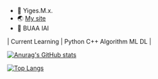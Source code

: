- 🖖 Yiges.M.x.
- 🌏 [My site](https://www.yiges.site)
- 🏫 BUAA IAI

| Current Learning | Python C++ Algorithm ML DL |

[![Anurag's GitHub stats](https://github-readme-stats.vercel.app/api?username=YigesMx&theme=github_dark)](https://github.com/YigesMx)

[![Top Langs](https://github-readme-stats.vercel.app/api/top-langs/?username=YigesMx&theme=github_dark)](https://github.com/YigesMx)
